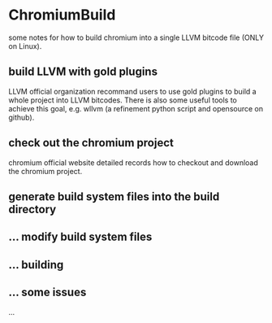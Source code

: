 # ChromiumBuild
some notes for how to build chromium into a single LLVM bitcode file (ONLY on Linux).

build LLVM with gold plugins
--
LLVM official organization recommand users to use gold plugins to build a whole project into LLVM bitcodes. There is also some useful tools to achieve this goal, e.g. wllvm (a refinement python script and opensource on github).

check out the chromium project
--

chromium official website detailed records how to checkout and download the chromium project.

generate build system files into the build directory
--
...
modify build system files
--
...
building
--
...
some issues
--
...
